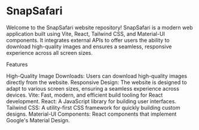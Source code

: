 # SnapSafari
Welcome to the SnapSafari website repository!  SnapSafari is a modern web application built using Vite, React, Tailwind CSS, and Material-UI components. It integrates external APIs to offer users the ability to download high-quality images and ensures a seamless, responsive experience across all screen sizes.

Features

High-Quality Image Downloads: Users can download high-quality images directly from the website.
Responsive Design: The website is designed to adapt to various screen sizes, ensuring a seamless experience across devices.
Vite: Fast, modern, and efficient build tooling for React development.
React: A JavaScript library for building user interfaces.
Tailwind CSS: A utility-first CSS framework for quickly building custom designs.
Material-UI Components: React components that implement Google's Material Design.
